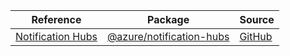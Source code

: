 | Reference | Package | Source |
|---|---|---|
|[Notification Hubs](notification-hubs-readme.md)|[@azure/notification-hubs](https://www.npmjs.com/package/@azure/notification-hubs)|[GitHub](https://github.com/Azure/azure-sdk-for-js/blob/main/sdk/notificationhubs/notification-hubs)|
